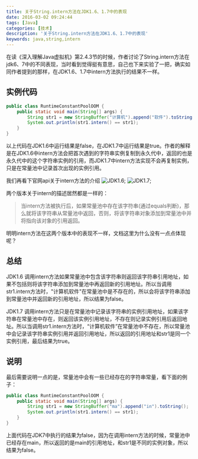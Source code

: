 ```yaml
---
title: 关于String.intern方法在JDK1.6、1.7中的表现
date: 2016-03-02 09:24:44
tags: [Java]
categories: [技术]
description: '关于String.intern方法在JDK1.6、1.7中的表现'
keywords: java,string,intern
---
```

在读《深入理解Java虚拟机》第2.4.3节的时候，作者讨论了String.intern方法在jdk6、7中的不同表现，当时看到觉得挺有意思，自己也下来实验了一把，确实如同作者提到的那样，在JDK1.6、1.7中intern方法执行的结果不一样。
<!--more-->
## **实例代码**
~~~ java
public class RuntimeConstantPoolOOM {
	public static void main(String[] args) {
		String str1 = new StringBuffer("计算机").append("软件").toString();
		System.out.println(str1.intern() == str1);
	}
}
~~~

以上代码在JDK1.6中运行结果是false，在JDK1.7中运行结果是true。作者的解释是在JDK1.6中intern方法会把首次遇到的字符串实例复制到永久代中，返回的也是永久代中的这个字符串实例的引用，而JDK1.7中intern方法实现不会再复制实例，只是在常量池中记录首次出现的实例引用。

我们再看下官网api关于intern方法的介绍
![JDK1.6](http://7xqlat.com1.z0.glb.clouddn.com/jdk1.6_string_intern.png);
![JDK1.7](http://7xqlat.com1.z0.glb.clouddn.com/jdk1.7_string_intern.png);

两个版本关于intern的描述居然都是一样的：
>当intern方法被执行后，如果常量池中存在该字符串(通过equals判断)，那么就将该字符串从常量池中返回，否则，将该字符串对象添加到常量池中并将指向该对象的引用返回。

明明intern方法在这两个版本中的表现不一样，文档这里为什么没有一点点体现呢？

## **总结**
JDK1.6
调用intern方法如果常量池中包含该字符串则返回该字符串引用地址，如果不包括则将该字符串添加到常量池中再返回新的引用地址。所以当调用str1.intern方法时，"计算机软件"在常量池中是不存在的，所以会将该字符串添加到常量池中并返回新的引用地址，所以结果为false。

JDK1.7
调用intern方法只是在常量池中记录该字符串的实例引用地址，如果该字符串在常量池中存在，则返回该实例引用地址，不存在则记录实例引用后返回地址。所以当调用str1.intern方法时，“计算机软件”在常量池中不存在，所以常量池中会记录该字符串实例引用并返回引用地址，所以返回的引用地址和str1是同一个实例引用，最后结果为true。

## **说明**
最后需要说明一点的是，常量池中会有一些已经存在的字符串常量，看下面的例子：
~~~ java
public class RuntimeConstantPoolOOM {
	public static void main(String[] args) {
		String str1 = new StringBuffer("ma").append("in").toString();
		System.out.println(str1.intern() == str1);
	}
}
~~~
上面代码在JDK7中执行的结果为false，因为在调用intern方法的时候，常量池中已经存在main，所以返回的是main的引用地址，和str1是不同的实例对象，所以结果为false。
